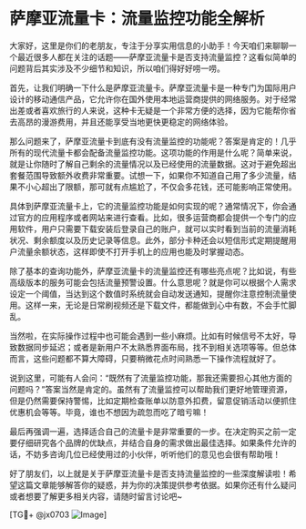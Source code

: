 # 萨摩亚流量卡：流量监控功能全解析

大家好，这里是你们的老朋友，专注于分享实用信息的小助手！今天咱们来聊聊一个最近很多人都在关注的话题——萨摩亚流量卡是否支持流量监控？这看似简单的问题背后其实涉及不少细节和知识，所以咱们得好好唠一唠。

首先，让我们明确一下什么是萨摩亚流量卡。萨摩亚流量卡是一种专门为国际用户设计的移动通信产品，它允许你在国外使用本地运营商提供的网络服务。对于经常出差或者喜欢旅行的人来说，这种卡无疑是一个非常方便的选择，因为它能帮你省去高昂的漫游费用，并且还能享受当地更快更稳定的网络体验。

那么问题来了，萨摩亚流量卡到底有没有流量监控的功能呢？答案是肯定的！几乎所有的现代流量卡都会配备流量监控功能。这项功能的作用是什么呢？简单来说，就是让你随时了解自己剩余的流量情况以及已经使用的流量数据。这对于避免超出套餐范围导致额外收费非常重要。试想一下，如果你不知道自己用了多少流量，结果不小心超出了限额，那可就有点尴尬了，不仅会多花钱，还可能影响正常使用。

具体到萨摩亚流量卡上，它的流量监控功能是如何实现的呢？通常情况下，你会通过官方的应用程序或者网站来进行查看。比如，很多运营商都会提供一个专门的应用软件，用户只需要下载安装后登录自己的账户，就可以实时看到当前的流量消耗状况、剩余额度以及历史记录等信息。此外，部分卡种还会以短信形式定期提醒用户流量余额状态，这样即使不打开手机上的应用也能及时掌握动态。

除了基本的查询功能外，萨摩亚流量卡的流量监控还有哪些亮点呢？比如说，有些高级版本的服务可能会包括流量预警设置。什么意思呢？就是你可以根据个人需求设定一个阈值，当达到这个数值时系统就会自动发送通知，提醒你注意控制流量使用。这样一来，无论是日常刷视频还是下载文件，都能做到心中有数，不会手忙脚乱。

当然啦，在实际操作过程中也可能会遇到一些小麻烦。比如有时候信号不太好，导致数据同步延迟；或者是新用户不太熟悉界面布局，找不到相关选项等等。但总体而言，这些问题都不算大障碍，只要稍微花点时间熟悉一下操作流程就好了。

说到这里，可能有人会问：“既然有了流量监控功能，那我还需要担心其他方面的问题吗？”答案当然是肯定的。虽然有了流量监控可以帮助我们更好地管理资源，但是仍然需要保持警惕，比如定期检查账单以防意外扣费，留意促销活动以便抓住优惠机会等等。毕竟，谁也不想因为疏忽而吃了暗亏嘛！

最后再强调一遍，选择适合自己的流量卡是非常重要的一步。在决定购买之前一定要仔细研究各个品牌的优缺点，并结合自身的需求做出最佳选择。如果条件允许的话，不妨多咨询几位已经使用过的小伙伴，听听他们的意见也会很有帮助哦！

好了朋友们，以上就是关于萨摩亚流量卡是否支持流量监控的一些深度解读啦！希望这篇文章能够解答你的疑惑，并为你的决策提供参考依据。如果你还有什么疑问或者想要了解更多相关内容，请随时留言讨论吧~ 

[TG💪+ @jx0703 ![Image](https://github.com/user-attachments/assets/dbca1d08-cadb-493c-b0ec-ad6f7a83f270)]